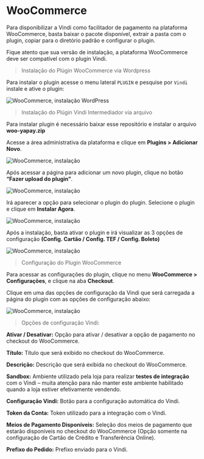 # WooCommerce


Para disponibilizar a Vindi como facilitador de pagamento na plataforma WooCommerce, basta baixar o pacote disponível, extrair a pasta com o plugin, copiar para o diretório padrão e configurar o plugin.

Fique atento que sua versão de instalação, a plataforma WooCommerce deve ser compatível com o plugin Vindi.

> Instalação do Plúgin WooCommerce via Wordpress


Para instalar o plugin acesse o menu lateral `PLUGIN` e pesquise por `Vindi` instale e ative o plugin:

![WooCommerce, instalação WordPress](https://intermediador.dev.yapay.com.br/images/woocommerce/install_woocommerce_6.png "WooCommerce, instalação")


> Instalação do Plúgin Vindi Intermediador via arquivo


Para instalar plugin é necessário baixar esse repositório e instalar o arquivo **woo-yapay.zip**

Acesse a área administrativa da plataforma e clique em **Plugins > Adicionar Novo**.

![WooCommerce, instalação](https://intermediador.dev.yapay.com.br/images/woocommerce/install_woocommerce_1.png "WooCommerce, instalação")

Após acessar a página para adicionar um novo plugin, clique no botão **“Fazer upload do plugin”**.

![WooCommerce, instalação](https://intermediador.dev.yapay.com.br/images/woocommerce/install_woocommerce_2.png "WooCommerce, instalação")

Irá aparecer a opção para selecionar o plugin do plugin. Selecione o plugin e clique em **Instalar Agora**.

![WooCommerce, instalação](https://intermediador.dev.yapay.com.br/images/woocommerce/install_woocommerce_3.png "WooCommerce, instalação")

Após a instalação, basta ativar o plugin e irá visualizar as 3 opções de configuração **(Config. Cartão / Config. TEF / Config. Boleto)**

![WooCommerce, instalação](https://intermediador.dev.yapay.com.br/images/woocommerce/install_woocommerce_4.png "WooCommerce, instalação")


> Configuração do Plugin WooCommerce


Para acessar as configurações do plugin, clique no menu **WooCommerce > Configurações**, e clique na aba **Checkout**.

Clique em uma das opções de configuração da Vindi que será carregada a página do plugin com as opções de configuração abaixo:

![WooCommerce, instalação](https://intermediador.dev.yapay.com.br/images/woocommerce/install_woocommerce_5.png "WooCommerce, instalação")


> Opções de configuração Vindi:


**Ativar / Desativar:** Opção para ativar / desativar a opção de pagamento no checkout do WooCommerce.

**Título:** Título que será exibido no checkout do WooCommerce.

**Descrição:** Descrição que será exibida no checkout do WooCommerce.

**Sandbox:** Ambiente utilizado pela loja para realizar **testes de integração** com o Vindi – muita atenção para não manter este ambiente habilitado quando a loja estiver efetivamente vendendo.

**Configuração Vindi:** Botão para a configuração automática do Vindi.

**Token da Conta:** Token utilizado para a integração com o Vindi.

**Meios de Pagamento Disponíveis:** Seleção dos meios de pagamento que estarão disponíveis no checkout do WooCommerce (Opção somente na configuração de Cartão de Crédito e Transferência Online).

**Prefixo do Pedido:** Prefixo enviado para o Vindi.
